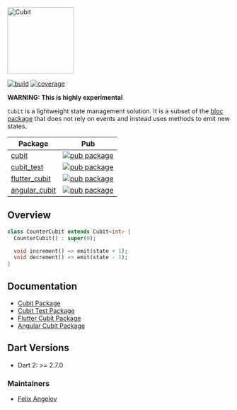 <img src="https://raw.githubusercontent.com/felangel/cubit/master/assets/cubit_full.png" height="150" alt="Cubit" />

[![build](https://github.com/felangel/cubit/workflows/build/badge.svg)](https://github.com/felangel/cubit/actions)
[![coverage](https://github.com/felangel/cubit/blob/master/packages/cubit/coverage_badge.svg)](https://github.com/felangel/cubit/actions)

**WARNING: This is highly experimental**

`Cubit` is a lightweight state management solution. It is a subset of the [bloc package](https://pub.dev/packages/bloc) that does not rely on events and instead uses methods to emit new states.

| Package                                                                               | Pub                                                                                                      |
| ------------------------------------------------------------------------------------- | -------------------------------------------------------------------------------------------------------- |
| [cubit](https://github.com/felangel/cubit/tree/master/packages/cubit)                 | [![pub package](https://img.shields.io/pub/v/cubit.svg)](https://pub.dev/packages/cubit)                 |
| [cubit_test](https://github.com/felangel/cubit/tree/master/packages/cubit_test)       | [![pub package](https://img.shields.io/pub/v/cubit_test.svg)](https://pub.dev/packages/cubit_test)       |
| [flutter_cubit](https://github.com/felangel/cubit/tree/master/packages/flutter_cubit) | [![pub package](https://img.shields.io/pub/v/flutter_cubit.svg)](https://pub.dev/packages/flutter_cubit) |
| [angular_cubit](https://github.com/felangel/cubit/tree/master/packages/angular_cubit) | [![pub package](https://img.shields.io/pub/v/angular_cubit.svg)](https://pub.dev/packages/angular_cubit) |

## Overview

```dart
class CounterCubit extends Cubit<int> {
  CounterCubit() : super(0);

  void increment() => emit(state + 1);
  void decrement() => emit(state - 1);
}
```

## Documentation

- [Cubit Package](https://github.com/felangel/cubit/tree/master/packages/cubit/README.md)
- [Cubit Test Package](https://github.com/felangel/cubit/tree/master/packages/cubit_test/README.md)
- [Flutter Cubit Package](https://github.com/felangel/cubit/tree/master/packages/flutter_cubit/README.md)
- [Angular Cubit Package](https://github.com/felangel/cubit/tree/master/packages/angular_cubit/README.md)

## Dart Versions

- Dart 2: >= 2.7.0

### Maintainers

- [Felix Angelov](https://github.com/felangel)
